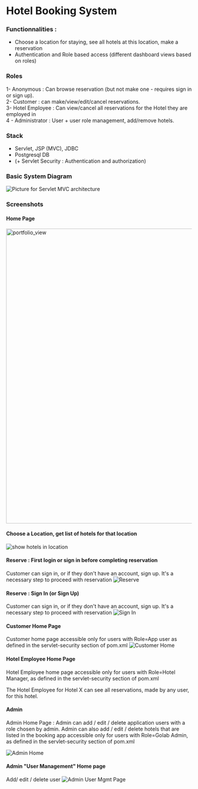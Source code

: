 # Hotel Booking System

### Functionnalities :
- Choose a location for staying, see all hotels at this location, make a reservation
- Authentication and Role based access (different dashboard views based on roles)

### Roles
1- Anonymous : Can browse reservation (but not make one - requires sign in or sign up).<br/>
2- Customer : can make/view/edit/cancel reservations.<br/>
3- Hotel Employee : Can view/cancel all reservations for the Hotel they are employed in<br/>
4 - Administrator : User + user role management, add/remove hotels.<br/>

### Stack
- Servlet, JSP (MVC), JDBC
- Postgresql DB
- (+ Servlet Security : Authentication and authorization)

### Basic System Diagram

![Picture for Servlet MVC architecture](WebContent/img/HotelBooking.jpg?raw=true "Servlet MVC architecture")


### Screenshots
#### Home Page
<img width="800" alt="portfolio_view" src="WebContent/img/home.png">

#### Choose a Location, get list of hotels for that location

<img  alt="show hotels in location" src="WebContent/img/show_hotels_in_Location.png">

#### Reserve : First login or sign in before completing reservation
Customer can sign in, or if they don't have an account, sign up.
It's a necessary step to proceed with reservation
<img  alt="Reserve " src="WebContent/img/reserve-sign-in-first.png">

#### Reserve : Sign In (or Sign Up)
Customer can sign in, or if they don't have an account, sign up.
It's a necessary step to proceed with reservation
<img  alt="Sign In" src="WebContent/img/signin.png">

#### Customer Home Page
Customer home page accessible only for users with Role=App user 
as defined in the servlet-security section of pom.xml
<img  alt="Customer Home" src="WebContent/img/customer_home_page.png">

#### Hotel Employee Home Page
Hotel Employee home page accessible only for users with Role=Hotel Manager,
as defined in the servlet-security section of pom.xml

The Hotel Employee for Hotel X can see all reservations, made by any user, for this hotel.


#### Admin
Admin Home Page : Admin can add / edit / delete application users with a role chosen by admin.
Admin can also add / edit / delete hotels that are listed in the booking app
accessible only for users with Role=Golab Admin,
as defined in the servlet-security section of pom.xml

<img  alt="Admin Home" src="WebContent/img/admin_home.png">


#### Admin "User Management" Home page
Add/ edit / delete user
<img  alt="Admin User Mgmt Page" src="WebContent/img/admin_manage_user.png">

